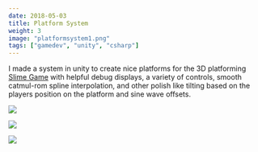 ```yaml
---
date: 2018-05-03
title: Platform System
weight: 3
image: "platformsystem1.png"
tags: ["gamedev", "unity", "csharp"]
---
```


I made a system in unity to create nice platforms for the 3D platforming [Slime Game](/games/slime-game) with helpful debug displays, a variety of controls, smooth catmul-rom spline interpolation, and other polish like tilting based on the players position on the platform and sine wave offsets.

<!--more-->

![](../platformsystem2.png)

![](../platformsystem3.png)

![](../platformsystem4.png)
